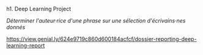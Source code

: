 h1. Deep Learning Project

*Déterminer l'auteur·rice d'une phrase  sur une sélection d'écrivains·nes donnés*

https://view.genial.ly/624e9719c860d600184acfcf/dossier-reporting-deep-learning-report
